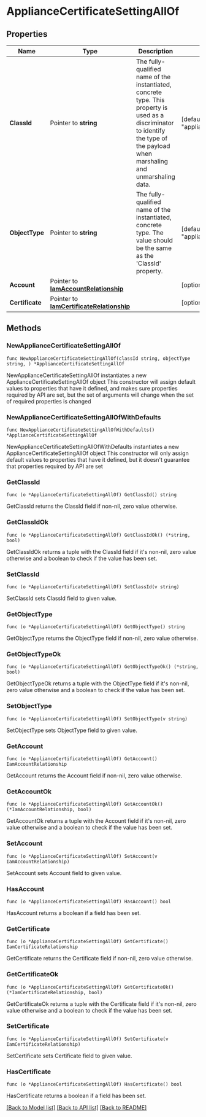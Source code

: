 # ApplianceCertificateSettingAllOf

## Properties

Name | Type | Description | Notes
------------ | ------------- | ------------- | -------------
**ClassId** | Pointer to **string** | The fully-qualified name of the instantiated, concrete type. This property is used as a discriminator to identify the type of the payload when marshaling and unmarshaling data. | [default to "appliance.CertificateSetting"]
**ObjectType** | Pointer to **string** | The fully-qualified name of the instantiated, concrete type. The value should be the same as the &#39;ClassId&#39; property. | [default to "appliance.CertificateSetting"]
**Account** | Pointer to [**IamAccountRelationship**](iam.Account.Relationship.md) |  | [optional] 
**Certificate** | Pointer to [**IamCertificateRelationship**](iam.Certificate.Relationship.md) |  | [optional] 

## Methods

### NewApplianceCertificateSettingAllOf

`func NewApplianceCertificateSettingAllOf(classId string, objectType string, ) *ApplianceCertificateSettingAllOf`

NewApplianceCertificateSettingAllOf instantiates a new ApplianceCertificateSettingAllOf object
This constructor will assign default values to properties that have it defined,
and makes sure properties required by API are set, but the set of arguments
will change when the set of required properties is changed

### NewApplianceCertificateSettingAllOfWithDefaults

`func NewApplianceCertificateSettingAllOfWithDefaults() *ApplianceCertificateSettingAllOf`

NewApplianceCertificateSettingAllOfWithDefaults instantiates a new ApplianceCertificateSettingAllOf object
This constructor will only assign default values to properties that have it defined,
but it doesn't guarantee that properties required by API are set

### GetClassId

`func (o *ApplianceCertificateSettingAllOf) GetClassId() string`

GetClassId returns the ClassId field if non-nil, zero value otherwise.

### GetClassIdOk

`func (o *ApplianceCertificateSettingAllOf) GetClassIdOk() (*string, bool)`

GetClassIdOk returns a tuple with the ClassId field if it's non-nil, zero value otherwise
and a boolean to check if the value has been set.

### SetClassId

`func (o *ApplianceCertificateSettingAllOf) SetClassId(v string)`

SetClassId sets ClassId field to given value.


### GetObjectType

`func (o *ApplianceCertificateSettingAllOf) GetObjectType() string`

GetObjectType returns the ObjectType field if non-nil, zero value otherwise.

### GetObjectTypeOk

`func (o *ApplianceCertificateSettingAllOf) GetObjectTypeOk() (*string, bool)`

GetObjectTypeOk returns a tuple with the ObjectType field if it's non-nil, zero value otherwise
and a boolean to check if the value has been set.

### SetObjectType

`func (o *ApplianceCertificateSettingAllOf) SetObjectType(v string)`

SetObjectType sets ObjectType field to given value.


### GetAccount

`func (o *ApplianceCertificateSettingAllOf) GetAccount() IamAccountRelationship`

GetAccount returns the Account field if non-nil, zero value otherwise.

### GetAccountOk

`func (o *ApplianceCertificateSettingAllOf) GetAccountOk() (*IamAccountRelationship, bool)`

GetAccountOk returns a tuple with the Account field if it's non-nil, zero value otherwise
and a boolean to check if the value has been set.

### SetAccount

`func (o *ApplianceCertificateSettingAllOf) SetAccount(v IamAccountRelationship)`

SetAccount sets Account field to given value.

### HasAccount

`func (o *ApplianceCertificateSettingAllOf) HasAccount() bool`

HasAccount returns a boolean if a field has been set.

### GetCertificate

`func (o *ApplianceCertificateSettingAllOf) GetCertificate() IamCertificateRelationship`

GetCertificate returns the Certificate field if non-nil, zero value otherwise.

### GetCertificateOk

`func (o *ApplianceCertificateSettingAllOf) GetCertificateOk() (*IamCertificateRelationship, bool)`

GetCertificateOk returns a tuple with the Certificate field if it's non-nil, zero value otherwise
and a boolean to check if the value has been set.

### SetCertificate

`func (o *ApplianceCertificateSettingAllOf) SetCertificate(v IamCertificateRelationship)`

SetCertificate sets Certificate field to given value.

### HasCertificate

`func (o *ApplianceCertificateSettingAllOf) HasCertificate() bool`

HasCertificate returns a boolean if a field has been set.


[[Back to Model list]](../README.md#documentation-for-models) [[Back to API list]](../README.md#documentation-for-api-endpoints) [[Back to README]](../README.md)


